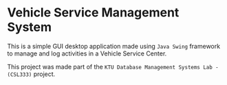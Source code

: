 # Vehicle Service Management System

This is a simple GUI desktop application made using `Java Swing` framework to manage and log activities in a Vehicle Service Center.  
  
This project was made part of the `KTU Database Management Systems Lab - (CSL333)` project.




